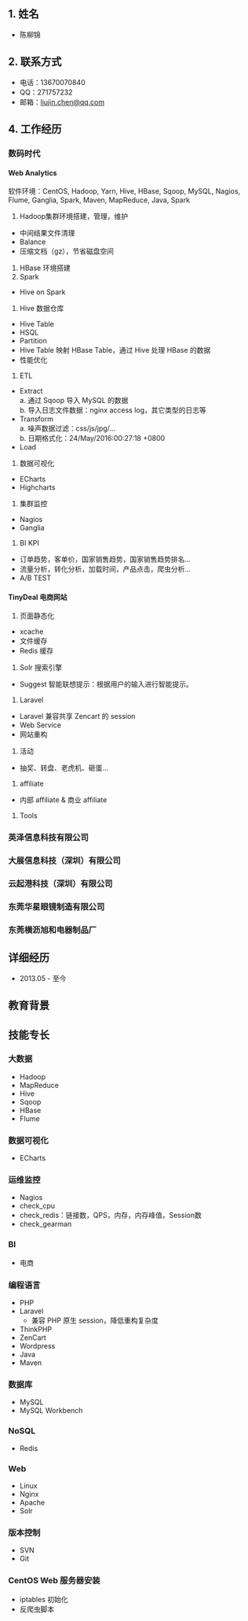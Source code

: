 ## 1. 姓名
* 陈柳锦

## 2. 联系方式
* 电话：13670070840
* QQ：271757232
* 邮箱：liujin.chen@qq.com

## 4. 工作经历
### 数码时代

#### Web Analytics
软件环境：CentOS, Hadoop, Yarn, Hive, HBase, Sqoop, MySQL, Nagios, Flume, Ganglia, Spark, Maven, MapReduce, Java, Spark
1. Hadoop集群环境搭建，管理，维护
 * 中间结果文件清理
 * Balance
 * 压缩文档（gz），节省磁盘空间
1. HBase 环境搭建
1. Spark
 * Hive on Spark
1. Hive 数据仓库
 * Hive Table
 * HSQL
 * Partition
 * Hive Table 映射 HBase Table，通过 Hive 处理 HBase 的数据
 * 性能优化
1. ETL
 * Extract<br/>
   a. 通过 Sqoop 导入 MySQL 的数据<br />
   b. 导入日志文件数据：nginx access log，其它类型的日志等
 * Transform<br />
   a. 噪声数据过滤：css/js/jpg/...<br />
   b. 日期格式化：24/May/2016:00:27:18 +0800
 * Load
1. 数据可视化
  * ECharts
  * Highcharts
1. 集群监控
 * Nagios
 * Ganglia
1. BI KPI
 * 订单趋势，客单价，国家销售趋势，国家销售趋势排名...
 * 流量分析，转化分析，加载时间，产品点击，爬虫分析...
 * A/B TEST

#### TinyDeal 电商网站
1. 页面静态化
 * xcache
 * 文件缓存
 * Redis 缓存
1. Solr 搜索引擎
 * Suggest 智能联想提示：根据用户的输入进行智能提示。
1. Laravel
 * Laravel 兼容共享 Zencart 的 session
 * Web Service
 * 网站重构
1. 活动
 * 抽奖、转盘、老虎机、砸蛋...
1. affiliate
 * 内部 affiliate & 商业 affiliate
1. Tools


### 英泽信息科技有限公司
### 大展信息科技（深圳）有限公司
### 云起港科技（深圳）有限公司
### 东莞华星眼镜制造有限公司
### 东莞横沥旭和电器制品厂


## 详细经历
* 2013.05 - 至今

## 教育背景

## 技能专长

### 大数据
* Hadoop
* MapReduce
* Hive
* Sqoop
* HBase
* Flume

### 数据可视化
* ECharts

### 运维监控
* Nagios
 * check_cpu
 * check_redis：链接数，QPS，内存，内存峰值，Session数
 * check_gearman

### BI
 * 电商

### 编程语言
* PHP
 * Laravel
   * 兼容 PHP 原生 session，降低重构复杂度
 * ThinkPHP
 * ZenCart
 * Wordpress
* Java
 * Maven

### 数据库
* MySQL
 * MySQL Workbench

### NoSQL
* Redis

### Web
* Linux
* Nginx
* Apache
* Solr

### 版本控制
 * SVN
 * Git

### CentOS Web 服务器安装
* iptables 初始化
* 反爬虫脚本

